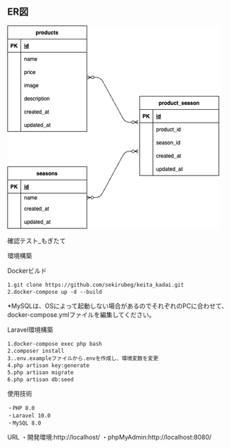 ## ER図
![ER図](ER.drawio.png)

確認テスト_もぎたて

環境構築

Dockerビルド

    1.git clone https://github.com/sekirubeg/keita_kadai.git
    2.docker-compose up -d --build

*MySQLは、OSによって起動しない場合があるのでそれぞれのPCに合わせて、docker-compose.ymlファイルを編集してください。

Laravel環境構築

    1.docker-compose exec php bash
    2.composer install
    3..env.exampleファイルから.envを作成し、環境変数を変更
    4.php artisan key:generate
    5.php artisan migrate
    6.php artisan db:seed

使用技術

    ・PHP 8.0
    ・Laravel 10.0
    ・MySQL 8.0

URL
    ・開発環境:http://localhost/
    ・phpMyAdmin:http://localhost:8080/

